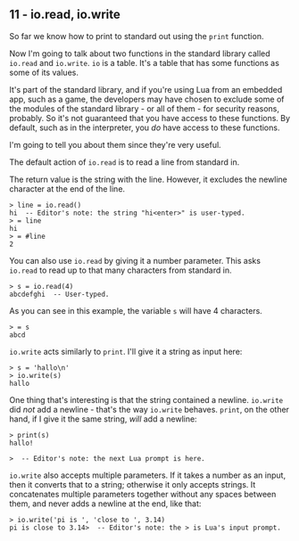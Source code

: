 ## 11 - io.read, io.write

<!-- 11.1 io intro -->

So far we know how to print to standard out using the `print` function.

Now I'm going to talk about two functions in the standard library called
`io.read` and `io.write`.
`io` is a table.
It's a table that has some functions as some of its values.

It's part of the standard library, and
if you're using Lua from an embedded app, such as a game, the
developers may have chosen to exclude some of the
modules of the standard library - or all of them -
for security reasons, probably.
So it's not guaranteed that you have access to these functions.
By default, such as in the interpreter, you *do* have access to these functions.

I'm going to tell you about them since they're very useful.

<!-- 11.2 io.read -->

The default action of `io.read` is to read a line from standard in.

The return value is the string with the line.
However, it excludes the newline character at the end of the line.

    > line = io.read()
    hi  -- Editor's note: the string "hi<enter>" is user-typed.
    > = line
    hi
    > = #line
    2

You can also use `io.read` by giving it a number parameter.
This asks `io.read` to read up to that many characters from standard in.

    > s = io.read(4)
    abcdefghi  -- User-typed.

As you can see in this example,
the variable `s` will have 4 characters.

    > = s
    abcd

<!-- 11.3 io.write -->

`io.write` acts similarly to `print`.
I'll give it a string as input here:

    > s = 'hallo\n'
    > io.write(s)
    hallo

One thing that's interesting is that the string contained a
newline. `io.write` did *not* add a newline - that's the way
`io.write` behaves.
`print`, on the other hand, if I give it the same string, *will*
add a newline:

    > print(s)
    hallo!

    >  -- Editor's note: the next Lua prompt is here.

`io.write` also accepts multiple parameters.
If it takes a number as an input, then it converts that to a string;
otherwise it only accepts strings.
It concatenates multiple parameters together without any spaces
between them, and never adds a newline at the end, like that:

    > io.write('pi is ', 'close to ', 3.14)
    pi is close to 3.14>  -- Editor's note: the > is Lua's input prompt.
